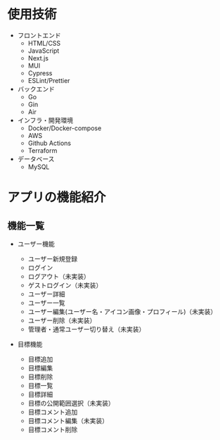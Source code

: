 # 使用技術

- フロントエンド
  - HTML/CSS
  - JavaScript
  - Next.js
  - MUI
  - Cypress
  - ESLint/Prettier
- バックエンド
  - Go
  - Gin
  - Air
- インフラ・開発環境
  - Docker/Docker-compose
  - AWS
  - Github Actions
  - Terraform
- データベース
  - MySQL

# アプリの機能紹介

## 機能一覧

- ユーザー機能

  - ユーザー新規登録
  - ログイン
  - ログアウト（未実装）
  - ゲストログイン（未実装）
  - ユーザー詳細
  - ユーザー一覧
  - ユーザー編集(ユーザー名・アイコン画像・プロフィール)（未実装）
  - ユーザー削除（未実装）
  - 管理者・通常ユーザー切り替え（未実装）

- 目標機能
  - 目標追加
  - 目標編集
  - 目標削除
  - 目標一覧
  - 目標詳細
  - 目標の公開範囲選択（未実装）
  - 目標コメント追加
  - 目標コメント編集（未実装）
  - 目標コメント削除
